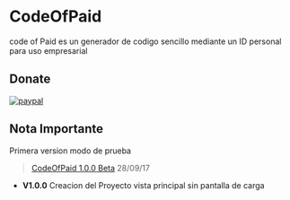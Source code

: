 # CodeOfPaid
code of Paid es un generador de codigo sencillo mediante un ID personal para uso empresarial

## Donate

[![paypal](https://www.paypalobjects.com/en_US/i/btn/btn_donateCC_LG.gif)](paypal.me/MetalSyntax)

## Nota Importante 

Primera version modo de prueba

> [CodeOfPaid 1.0.0 Beta](http://quainator.com/5Hi7) 28/09/17

- **V1.0.0** Creacion del Proyecto vista principal sin pantalla de carga
